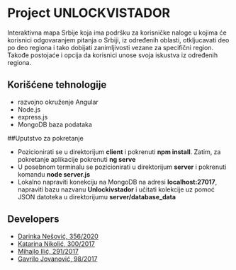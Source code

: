 # Project UNLOCKVISTADOR

Interaktivna mapa Srbije koja ima podršku za korisničke naloge u kojima će korisnici odgovaranjem pitanja o Srbiji, iz određenih oblasti, otkljucavati deo po deo regiona i tako dobijati zanimljivosti vezane za specifični region. Takođe postojaće i opcija da korisnici unose svoja iskustva iz određenih regiona.

## Korišćene tehnologije
- razvojno okruženje Angular
- Node.js
- express.js
- MongoDB baza podataka

##Uputstvo za pokretanje
- Pozicionirati se u direktorijum **client** i pokrenuti **npm install**. Zatim, za pokretanje aplikacije pokrenuti **ng serve**
- U posebnom terminalu se pozicionirati u direktorijum **server** i pokrenuti komandu **node server.js**
- Lokalno napraviti konekciju na MongoDB na adresi **localhost:27017**, napraviti bazu nazvanu **Unlockivstador** i učitati kolekcije uz pomoć JSON datoteka u direktorijumu **server/database_data**

## Developers

- [Darinka Nešović, 356/2020](https://gitlab.com/Dara1994)
- [Katarina Nikolić, 300/2017](https://gitlab.com/nikolick)
- [Mihajlo Ilić, 291/2017](https://gitlab.com/Nithingale)
- [Gavrilo Jovanović, 98/2017](https://gitlab.com/GavriloJovanovic)
